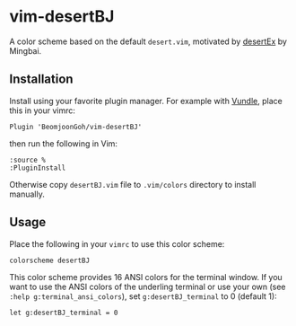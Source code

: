 # vim-desertBJ

A color scheme based on the default `desert.vim`, motivated by
[desertEx](https://github.com/mbbill/desertex) by Mingbai.


## Installation

Install using your favorite plugin manager. For example with
[Vundle](https://github.com/VundleVim/Vundle.vim), place this in your vimrc:
```vim
Plugin 'BeomjoonGoh/vim-desertBJ'
```
then run the following in Vim:
```vim
:source %
:PluginInstall
```

Otherwise copy `desertBJ.vim` file to `.vim/colors` directory to install manually.


## Usage

Place the following in your `vimrc` to use this color scheme:
```vim
colorscheme desertBJ
```

This color scheme provides 16 ANSI colors for the terminal window.  If you want
to use the ANSI colors of the underling terminal or use your own (see `:help
g:terminal_ansi_colors`), set `g:desertBJ_terminal` to 0 (default 1):
```vim
let g:desertBJ_terminal = 0
```
